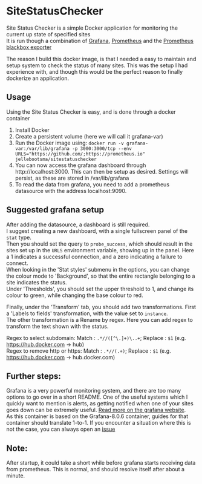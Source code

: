 # SiteStatusChecker
Site Status Checker is a simple Docker application for monitoring the current up state of specified sites\
It is run though a combination of [Grafana](https://grafana.com/), [Prometheus](https://prometheus.io/) and the [Prometheus blackbox exporter](https://github.com/prometheus/blackbox_exporter)

The reason I build this docker image, is that I needed a easy to maintain and setup system to check the status of many sites.
This was the setup I had experience with, and though this would be the perfect reason to finally dockerize an application.

## Usage
Using the Site Status Checker is easy, and is done through a docker container

1. Install Docker
2. Create a persistent volume (here we will call it grafana-var)
3. Run the Docker image using: `docker run -v grafana-var:/var/lib/grafana -p 3000:3000/tcp --env URLS="https://github.com/;https://prometheus.io" jellebootsma/sitestatuschecker`
4. You can now access the grafana dashboard through http://localhost:3000. This can then be setup as desired. Settings will persist, as these are stored in /var/lib/grafana
5. To read the data from grafana, you need to add a prometheus datasource with the address localhost:9090.


## Suggested grafana setup

After adding the datasource, a dashboard is still required.\
I suggest creating a new dashboard, with a single fullscreen panel of the `stat` type.\
Then you should set the query to `probe_success`, which should result in the sites set up in the `URLS` environment variable, showing up in the panel. Here a 1 indicates a successful connection, and a zero indicating a failure to connect. \
When looking in the 'Stat styles' submenu in the options, you can change the colour mode to 'Background', so that the entire rectangle belonging to a site indicates the status.\
Under 'Thresholds', you should set the upper threshold to 1, and change its colour to green, while changing the base colour to red.

Finally, under the 'Transform' tab, you should add two transformations. First a 'Labels to fields' transformation, with the value set to `instance`.\
The other transformation is a Rename by regex. Here you can add regex to transform the text shown with the status.

Regex to select subdomain: Match : `.*//([^\.]+)\..+`; Replace : `$1`   (e.g. https://hub.docker.com -> hub)\
Regex to remove http or https: Match : `.*//(.+)`; Replace : `$1`       (e.g. https://hub.docker.com -> hub.docker.com)


## Further steps:
Grafana is a very powerful monitoring system, and there are too many options to go over in a short README. One of the useful systems which I quickly want to mention is alerts, as getting notified when one of your sites goes down can be extremely useful. [Read more on the grafana website](https://grafana.com/docs/grafana/latest/alerting/).\
As this container is based on the Grafana-8.0.6 container, guides for that container should translate 1-to-1. If you encounter a situation where this is not the case, you can always open an [issue](https://github.com/JelleBootsma/SiteStatusChecker/issues)

## Note:
After startup, it could take a short while before grafana starts receiving data from prometheus. This is normal, and should resolve itself after about a minute.

